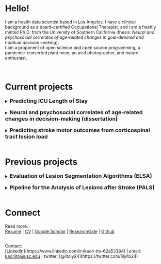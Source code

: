 # Hello! 

I am a health data scientist based in Los Angeles. I have a clinical background as a board-certified Occupational Therapist, and I am a freshly minted Ph.D. from the University of Southern California (thesis: _Neural and psychosocial correlates of age-related changes in goal-directed and habitual decision-making_). 
<br />
I am a proponent of open science and open source programming, a pandemic-converted plant mom, an avid photographer, and nature enthusiast. 

<br />

# Current projects

<details>  
  <summary><span style="font-size:18px"><b>Predicting ICU Length of Stay </b></span></summary>

<a href="https://github.com/kaoriito/icu_los">Github</a>
<br />
<br />
   I used the Medical Information Mart for Intensive Care III (MIMIC-III) database to predict ICU length of stay, and engineered physician notes (using Bag of Words natural language processing), previous hospital admissions, physiological data, ICD codes, and demographic data as features in an XGBoost model. 

<br />

   Baseline MSE was improved from 39.69 to 1.85 (test MSE), and baseline MAE was improved from 3.44 to 0.61 (test MAE).

  
</details>


<br />

<details>
  <summary><span style="font-size:18px"><b> Neural and psychosocial correlates of age-related changes in decision-making (dissertation) </b></span></summary>
  
<br />

  I studied how the brain and other psychosocial variables, such as stress, are related to changes in decision-making with aging. 
<br />
  I used a reinforcement learning paradigm (using MCMC for parameter estimation) to measure decision-making strategies in young and older adults, and then used K-means clustering to group different types of learners together. 
<br />
  Since I had a lot of input variables, I used a multinomial logistic lasso regression to determine which psychosocial variables are the strongest predictors of decision-making, and found age and working memory to be the primary predictor across both young and older adults. More details to come soon.
  
</details>

<br /> 

<details>
  <summary><span style="font-size:18px"><b> Predicting stroke motor outcomes from corticospinal tract lesion load </b></span></summary>
  
<br />

I am currently working on a project using various corticospinal tract lesion loads to predict post-stroke motor outcomes. More details to come soon.
</details>

<br />

# Previous projects

<details>
  <summary><span style="font-size:18px"><b> Evaluation of Lesion Segmentation Algorithms (ELSA) </b></span></summary>
 
<br />
<a href="https://github.com/npnl/elsa">Github</a> | <a href="https://onlinelibrary.wiley.com/doi/full/10.1002/hbm.24729">Publication</a>

</details>

<br />
<details>
  <summary><span style="font-size:18px"><b> Pipeline for the Analysis of Lesions after Stroke (PALS) </b></span></summary>
  
<br />
<a href="https://github.com/npnl/PALS">Github</a> | <a href="https://www.frontiersin.org/articles/10.3389/fninf.2018.00063/full">Publication</a>


</details>

<br />


# Connect

Read more:
<br />
[Resume](https://drive.google.com/file/d/1TOi2PK4pya6_u87OrPzRry30I_SGHniY/view?usp=sharing) |
[CV](https://drive.google.com/file/d/1pz40VUYiLprpdxzxDvVmHua0OjyxWTCt/view?usp=sharing) | 
[Google Scholar](https://scholar.google.com/citations?user=31RsuNEAAAAJ&hl=en) |
[ResearchGate](https://www.researchgate.net/profile/Kaori-Ito) |
[Github](https://github.com/kaoriito)

<br />
Contact:
<br />
[LinkedIn](https://www.linkedin.com/in/kaori-ito-62a53384) |
email: <a href="mailto:kaoriito@usc.edu">kaoriito@usc.edu</a> |
twitter: [@litoly24](https://twitter.com/lilyito24)


